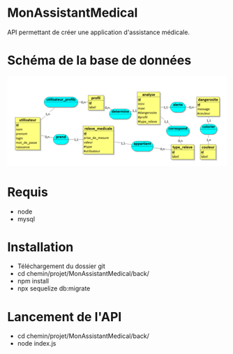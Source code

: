 # MonAssistantMedical

 API permettant de créer une application d'assistance médicale.

 # Schéma de la base de données

![Alt text](ressources/MCD.PNG?raw=true "schéma bd")

# Requis

* node
* mysql

# Installation

* Téléchargement du dossier git
* cd chemin/projet/MonAssistantMedical/back/
* npm install
* npx sequelize db:migrate

# Lancement de l'API

* cd chemin/projet/MonAssistantMedical/back/
* node index.js